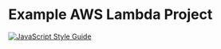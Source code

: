 # Example AWS Lambda Project

[![JavaScript Style Guide](https://img.shields.io/badge/code_style-standard-brightgreen.svg)](https://standardjs.com)